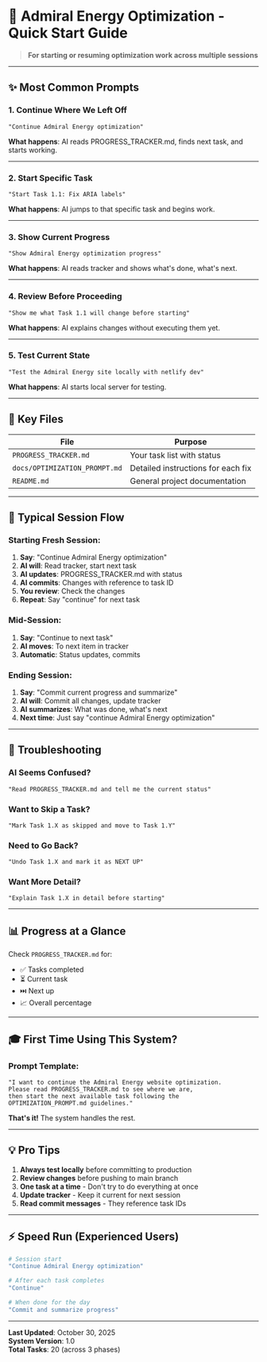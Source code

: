 # 🚀 Admiral Energy Optimization - Quick Start Guide

> **For starting or resuming optimization work across multiple sessions**

---

## ✨ Most Common Prompts

### 1. Continue Where We Left Off
```
"Continue Admiral Energy optimization"
```
**What happens**: AI reads PROGRESS_TRACKER.md, finds next task, and starts working.

---

### 2. Start Specific Task
```
"Start Task 1.1: Fix ARIA labels"
```
**What happens**: AI jumps to that specific task and begins work.

---

### 3. Show Current Progress
```
"Show Admiral Energy optimization progress"
```
**What happens**: AI reads tracker and shows what's done, what's next.

---

### 4. Review Before Proceeding
```
"Show me what Task 1.1 will change before starting"
```
**What happens**: AI explains changes without executing them yet.

---

### 5. Test Current State
```
"Test the Admiral Energy site locally with netlify dev"
```
**What happens**: AI starts local server for testing.

---

## 📂 Key Files

| File | Purpose |
|------|---------|
| `PROGRESS_TRACKER.md` | Your task list with status |
| `docs/OPTIMIZATION_PROMPT.md` | Detailed instructions for each fix |
| `README.md` | General project documentation |

---

## 🎯 Typical Session Flow

### Starting Fresh Session:
1. **Say**: "Continue Admiral Energy optimization"
2. **AI will**: Read tracker, start next task
3. **AI updates**: PROGRESS_TRACKER.md with status
4. **AI commits**: Changes with reference to task ID
5. **You review**: Check the changes
6. **Repeat**: Say "continue" for next task

### Mid-Session:
1. **Say**: "Continue to next task"
2. **AI moves**: To next item in tracker
3. **Automatic**: Status updates, commits

### Ending Session:
1. **Say**: "Commit current progress and summarize"
2. **AI will**: Commit all changes, update tracker
3. **AI summarizes**: What was done, what's next
4. **Next time**: Just say "continue Admiral Energy optimization"

---

## 🔧 Troubleshooting

### AI Seems Confused?
```
"Read PROGRESS_TRACKER.md and tell me the current status"
```

### Want to Skip a Task?
```
"Mark Task 1.X as skipped and move to Task 1.Y"
```

### Need to Go Back?
```
"Undo Task 1.X and mark it as NEXT UP"
```

### Want More Detail?
```
"Explain Task 1.X in detail before starting"
```

---

## 📊 Progress at a Glance

Check `PROGRESS_TRACKER.md` for:
- ✅ Tasks completed
- ⏳ Current task
- ⏭️ Next up
- 📈 Overall percentage

---

## 🎓 First Time Using This System?

### Prompt Template:
```
"I want to continue the Admiral Energy website optimization. 
Please read PROGRESS_TRACKER.md to see where we are, 
then start the next available task following the 
OPTIMIZATION_PROMPT.md guidelines."
```

**That's it!** The system handles the rest.

---

## 💡 Pro Tips

1. **Always test locally** before committing to production
2. **Review changes** before pushing to main branch  
3. **One task at a time** - Don't try to do everything at once
4. **Update tracker** - Keep it current for next session
5. **Read commit messages** - They reference task IDs

---

## ⚡ Speed Run (Experienced Users)

```bash
# Session start
"Continue Admiral Energy optimization"

# After each task completes
"Continue"

# When done for the day
"Commit and summarize progress"
```

---

**Last Updated**: October 30, 2025  
**System Version**: 1.0  
**Total Tasks**: 20 (across 3 phases)